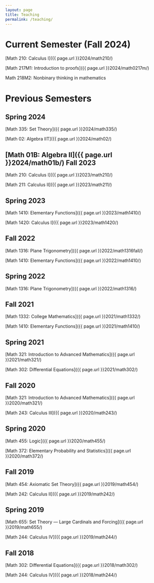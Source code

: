 ```yaml
---
layout: page
title: Teaching
permalink: /teaching/
---
```


Current Semester (Fall 2024)
=======

[Math 210: Calculus I]({{ page.url }}2024/math210/)

[Math 217M1: Introduction to proofs]({{ page.url }}2024/math0217m/)

Math 218M2: Nonbinary thinking in mathematics

Previous Semesters 
==================

Spring 2024
-----------

[Math 335: Set Theory]({{ page.url }}2024/math335/)

[Math 02: Algebra IIT]({{ page.url }}2024/math02/)

[Math 01B: Algebra II]({{ page.url }}2024/math01b/)
Fall 2023
---------

[Math 210: Calculus I]({{ page.url }}2023/math210/)

[Math 211: Calculus II]({{ page.url }}2023/math211/)


Spring 2023
-----------

[Math 1410: Elementary Functions]({{ page.url }}2023/math1410/)

[Math 1420: Calculus I]({{ page.url }}2023/math1420/)


Fall 2022
---------

[Math 1316: Plane Trigonometry]({{ page.url }}2022/math1316fall/)

[Math 1410: Elementary Functions]({{ page.url }}2022/math1410/)


Spring 2022
-----------

[Math 1316: Plane Trigonometry]({{ page.url }}2022/math1316/)


Fall 2021
---------

[Math 1332: College Mathematics]({{ page.url }}2021/math1332/)

[Math 1410: Elementary Functions]({{ page.url }}2021/math1410/)


Spring 2021
-----------

[Math 321: Introduction to Advanced Mathematics]({{ page.url }}2021/math321/)

[Math 302: Differential Equations]({{ page.url }}2021/math302/)


Fall 2020
---------

[Math 321: Introduction to Advanced Mathematics]({{ page.url }}2020/math321/)

[Math 243: Calculus III]({{ page.url }}2020/math243/)


Spring 2020
-----------

[Math 455: Logic]({{ page.url }}2020/math455/)

[Math 372: Elementary Probability and Statistics]({{ page.url }}2020/math372/)


Fall 2019
---------

[Math 454: Axiomatic Set Theory]({{ page.url }}2019/math454/)

[Math 242: Calculus II]({{ page.url }}2019/math242/)


Spring 2019
-----------

[Math 655: Set Theory — Large Cardinals and Forcing]({{ page.url }}2019/math655/)

[Math 244: Calculus IV]({{ page.url }}2019/math244/)

Fall 2018
---------

[Math 302: Differential Equations]({{ page.url }}2018/math302/)

[Math 244: Calculus IV]({{ page.url }}2018/math244/)

